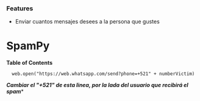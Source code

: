 ### Features
- Enviar cuantos mensajes desees a la persona que gustes

# SpamPy

**Table of Contents**

	  web.open("https://web.whatsapp.com/send?phone=+521" + numberVictim)
***Cambiar el "+521" de esta linea, por la lada del usuario que recibirá el spam****
